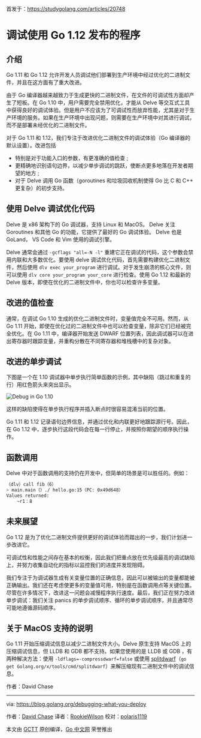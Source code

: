 首发于：https://studygolang.com/articles/20748

# 调试使用 Go 1.12 发布的程序

## 介绍

Go 1.11 和 Go 1.12 允许开发人员调试他们部署到生产环境中经过优化的二进制文件，并且在这方面有了重大改进。

由于 Go 编译器越来越致力于生成更快的二进制文件，在文件的可调试性方面却产生了短板。在 Go 1.10 中，用户需要完全禁用优化，才能从 Delve 等交互式工具中获得良好的调试体验。但是用户不应该为了可调试性而放弃性能，尤其是对于生产环境的服务。如果在生产环境中出现问题，则需要在生产环境中对其进行调试，而不是部署未经优化的二进制文件。

对于 Go 1.11 和 1.12，我们专注于改进优化二进制文件的调试体验（Go 编译器的默认设置）。改进包括

- 特别是对于功能入口的参数，有更准确的值检查 ;
- 更精确地识别语句边界，以减少单步调试的跳跃，使断点更多地落在开发者期望的地方 ;
- 对于 Delve 调用 Go 函数（goroutines 和垃圾回收机制使得 Go 比 C 和 C++ 更复杂）的初步支持。

## 使用 Delve 调试优化代码

Delve 是 x86 架构下的 Go 调试器，支持 Linux 和 MacOS。 Delve 关注 Goroutines 和其他 Go 的功能，它提供了最好的 Go 调试体验。 Delve 也是 GoLand， VS Code 和 Vim 使用的调试引擎。

Delve 通常会通过 `-gcflags "all=-N -l"` 重建它正在调试的代码，这个参数会禁用内联和大多数优化。要使用 delve 调试优化代码，首先需要构建优化二进制文件，然后使用 `dlv exec your_program` 进行调试。对于发生崩溃的核心文件，则可以使用 `dlv core your_program your_core` 进行检查。使用 Go 1.12 和最新的 Delve 版本，即使在优化的二进制文件中，你也可以检查许多变量。

## 改进的值检查

通常，在调试 Go 1.10 生成的优化二进制文件时，变量值完全不可用。然而，从 Go 1.11 开始，即使在优化过的二进制文件中也可以检查变量，除非它们已经被完全优化。在 Go 1.11 中，编译器开始发送 DWARF 位置列表，因此调试器可以在进出寄存器时跟踪变量，并重构分散在不同寄存器和堆栈槽中的复杂对象。

## 改进的单步调试

下图是一个在 1.10 调试器中单步执行简单函数的示例，其中缺陷（跳过和重复的行）用红色箭头来突出显示。

![Debug in Go 1.10](https://raw.githubusercontent.com/studygolang/gctt-images/master/Debugging-what-you-deploy-in-Go-1.12/1.png)

这样的缺陷使得在单步执行程序并插入断点时很容易混淆当前的位置。

Go 1.11 和 1.12 记录语句边界信息，并通过优化和内联更好地跟踪源行号。因此，在 Go 1.12 中，逐步执行这段代码会在每一行停止，并按照你期望的顺序执行操作。

## 函数调用

Delve 中对于函数调用的支持仍在开发中，但简单的场景是可以胜任的。例如：

```bash
（dlv）call fib（6）
> main.main（）./ hello.go:15（PC: 0x49d648）
Values returned:
    ~r1：8
```

## 未来展望

Go 1.12 是为了优化二进制文件提供更好的调试体验而踏出的一步，我们计划进一步改进它。

可调试性和性能之间存在基本的权衡，因此我们把重点放在优先级最高的调试缺陷上，并努力收集自动化的指标以监控我们的进度并发现阻碍。

我们专注于为调试器生成有关变量位置的正确信息，因此可以被输出的变量都能被正确输出。我们还在考虑使更多的变量值可用，特别是在函数调用点等关键位置。尽管在许多情况下，改进这一问题会减慢程序执行速度。最后，我们正在努力改进单步调试：我们关注 panics 的单步调试顺序、循环的单步调试顺序，并且通常尽可能地遵循源码顺序。

## 关于 MacOS 支持的说明

Go 1.11 开始压缩调试信息以减少二进制文件大小。Delve 原生支持 MacOS 上的压缩调试信息，但 LLDB 和 GDB 都不支持。如果您使用的是 LLDB 或 GDB ，有两种解决方法：使用 `-ldflags=-compressdwarf=false` 或使用 [splitdwarf](https://godoc.org/golang.org/x/tools/cmd/splitdwarf)（`go get Golang.org/x/tools/cmd/splitdwarf`）来解压缩现有二进制文件中的调试信息。

作者：David Chase

---

via: https://blog.golang.org/debugging-what-you-deploy

作者：[David Chase](https://blog.golang.com/debugging-what-you-deploy)
译者：[RookieWilson](https://github.com/RookieWilson)
校对：[polaris1119](https://github.com/polaris1119)

本文由 [GCTT](https://github.com/studygolang/GCTT) 原创编译，[Go 中文网](https://studygolang.com/) 荣誉推出
